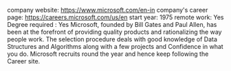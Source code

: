 company website: https://www.microsoft.com/en-in
company's career page: https://careers.microsoft.com/us/en
start year: 1975
remote work: Yes
Degree required : Yes
Microsoft, founded by Bill Gates and Paul Allen, has been at the forefront of providing quality products and rationalizing the way people work. The selection procedure deals with good knowledge of Data Structures and Algorithms along with a few projects and Confidence in what you do. Microsoft recruits round the year and hence keep following the Career site.
